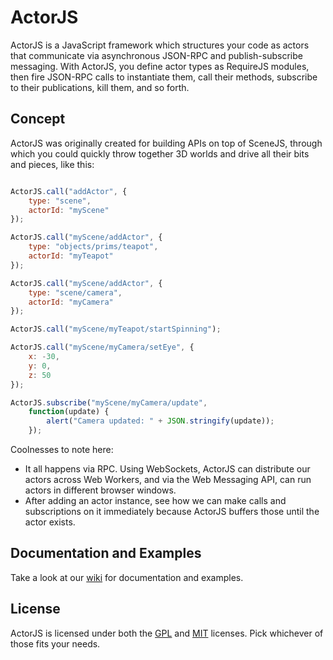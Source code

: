 ActorJS
=======

ActorJS is a JavaScript framework which structures your code as actors that communicate via asynchronous JSON-RPC and publish-subscribe messaging.
With ActorJS, you define actor types as RequireJS modules, then fire JSON-RPC calls to instantiate them, call their methods,
subscribe to their publications, kill them, and so forth.

## Concept
ActorJS was originally created for building APIs on top of SceneJS, through which you could quickly throw together 3D
 worlds and drive all their bits and pieces, like this:


```javascript

ActorJS.call("addActor", {
    type: "scene",
    actorId: "myScene"
});

ActorJS.call("myScene/addActor", {
    type: "objects/prims/teapot",
    actorId: "myTeapot"
});

ActorJS.call("myScene/addActor", {
    type: "scene/camera",
    actorId: "myCamera"
});

ActorJS.call("myScene/myTeapot/startSpinning");

ActorJS.call("myScene/myCamera/setEye", {
    x: -30,
    y: 0,
    z: 50
});

ActorJS.subscribe("myScene/myCamera/update",
    function(update) {
        alert("Camera updated: " + JSON.stringify(update));
    });

```

Coolnesses to note here:

 * It all happens via RPC. Using WebSockets, ActorJS can distribute our actors across Web Workers, and via the Web Messaging API,
 can run actors in different browser windows.
 * After adding an actor instance, see how we can make calls and subscriptions on it immediately because ActorJS buffers
 those until the actor exists.

## Documentation and Examples
Take a look at our [wiki](https://github.com/xeolabs/actorjs/wiki) for documentation and examples.

## License
ActorJS is licensed under both the [GPL](https://github.com/xeolabs/actorjs/blob/master/licenses/GPL_LICENSE.txt)
and [MIT](https://github.com/xeolabs/actorjs/blob/master/licenses/MIT_LICENSE.txt) licenses. Pick whichever of those fits your needs.
